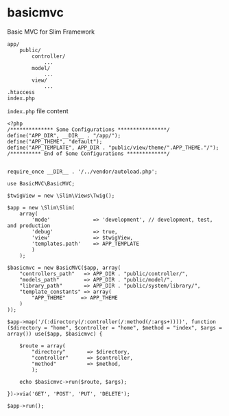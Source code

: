 basicmvc
========

Basic MVC for Slim Framework

    app/
        public/
            controller/
                ...
            model/
                ...
            view/
                ...
    .htaccess
    index.php

`index.php` file content


    <?php 
    /************** Some Configurations ****************/
    define("APP_DIR", __DIR__ . "/app/");
    define("APP_THEME", "default");
    define("APP_TEMPLATE", APP_DIR . "public/view/theme/".APP_THEME."/");
    /********** End of Some Configurations *************/


    require_once __DIR__ . '/../vendor/autoload.php';

    use BasicMVC\BasicMVC;

    $twigView = new \Slim\Views\Twig();

    $app = new \Slim\Slim(
        array(
            'mode'              => 'development', // development, test, and production
            'debug'             => true,
            'view'              => $twigView,
            'templates.path'    => APP_TEMPLATE
            )
        );

    $basicmvc = new BasicMVC($app, array(
        "controllers_path"   => APP_DIR . "public/controller/",
        "models_path"        => APP_DIR . "public/model/",
        "library_path"       => APP_DIR . "public/system/library/",
        "template_constants" => array(
            "APP_THEME"     => APP_THEME
        )
    ));

    $app->map('/(:directory(/:controller(/:method(/:args+))))', function ($directory = "home", $controller = "home", $method = "index", $args = array()) use($app, $basicmvc) {

        $route = array(
            "directory"       => $directory,
            "controller"      => $controller,
            "method"          => $method,
            );

        echo $basicmvc->run($route, $args);

    })->via('GET', 'POST', 'PUT', 'DELETE');

    $app->run();
